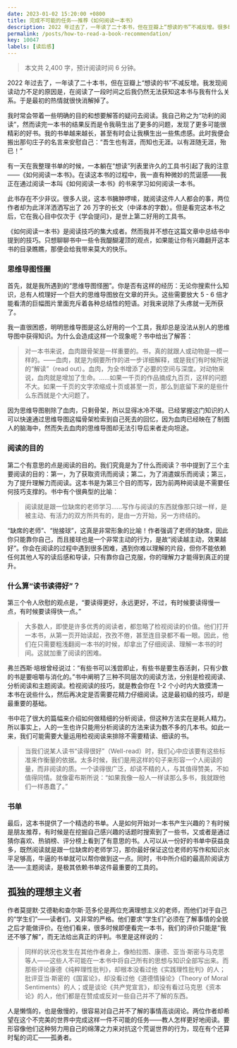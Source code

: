 ```yaml
---
date: 2023-01-02 15:20:00 +0800
title: 完成不可能的任务——推荐《如何阅读一本书》
description: 2022 年过去了，一年读了二十本书，但在豆瓣上“想读的书”不减反增。很多时候我发现阅读的动力不足就在于，我在阅读了一段时间之后仍然无法获知这本书与我有什么关系。最初的热情这时候就很容易消解掉了。我时常会带着一些明确的目的、想要解答的疑问去阅读。我自己称之为“功利的阅读”，然而读完一本书的结果反而是我萌生出了更多的问题，发现了更多可能很精彩的好书。
permalink: /posts/how-to-read-a-book-recommendation/
key: 10047
labels: [读后感]
---
```



> 本文共 2,400 字，预计阅读时间 6 分钟。

2022 年过去了，一年读了二十本书，但在豆瓣上“想读的书”不减反增。我发现阅读动力不足的原因是，在阅读了一段时间之后我仍然无法获知这本书与我有什么关系。于是最初的热情就很快消解掉了。

我时常会带着一些明确的目的和想要解答的疑问去阅读。我自己称之为“功利的阅读”，然而读完一本书的结果反而是令我萌生出了更多的问题，发现了更多可能很精彩的好书。我的书单越来越长，甚至有时会让我横生出一些焦虑感。此时我便会搬出那句庄子的名言来安慰自己：“吾生也有涯，而知也无涯。以有涯随无涯，殆已！”

有一天在我整理书单的时候，一本躺在“想读”列表里许久的工具书引起了我的注意——《如何阅读一本书》。在读这本书的过程中，我一直有种微妙的荒诞感——我正在通过阅读一本叫《如何阅读一本书》的书来学习如何阅读一本书。

此书存在不少非议。很多人说，这本书臃肿啰嗦，就阅读这件人人都会的事，两位作者却为此洋洋洒洒写出了 26 万字的长文（中译本的字数）。但是看完这本书之后，它在我心目中仅次于《学会提问》，是世上第二好用的工具书。

《如何阅读一本书》是阅读技巧的集大成者。然而我并不想在这篇文章中总结书中提到的技巧。只想聊聊书中一些令我醍醐灌顶的观点，如果能让你有兴趣翻开这本书的目录瞧瞧，那便会给我带来莫大的快乐。

### 思维导图怪圈

首先，就是我所遇到的“思维导图怪圈”。你是否有这样的经历：无论你搜索什么知识，总有人梳理好一个巨大的思维导图放在文章的开头。这些需要放大 5 - 6 倍才能看清的巨幅图片里面充斥着各种总结性的短语。对我来说除了头疼就一无所获了。

我一直很困惑，明明思维导图是这么好用的一个工具，我却总是没法从别人的思维导图中获得知识。为什么会造成这样一个现象呢？书中给出了解答：

> 对一本书来说，血肉跟骨架是一样重要的。书，真的就跟人或动物是一模一样的。——血肉，就是为纲要所作的进一步详细解释，或是我们有时候所说的“解读”（read out）。血肉，为全书增添了必要的空间与深度。对动物来说，血肉就是增加了生命。……如果一千页的作品摘成九百页，这样的问题不大。如果一千页的文字浓缩成十页或甚至一页，那么到底留下来的是些什么东西就是个大问题了。

因为思维导图剔除了血肉，只剩骨架，所以显得冰冷不堪。已经掌握这门知识的人可以快速通过思维导图这幅骨架检索到自己死去的回忆，因为血肉已经映在了制图人的脑海中，然而失去血肉的思维导图却无法引导后来者走向坦途。

### 阅读的目的

第二个有意思的点是阅读的目的。我们究竟是为了什么而阅读？书中提到了三个主要阅读的目的：第一，为了获取资讯而阅读；第二，为了消遣娱乐而阅读；第三，为了提升理解力而阅读。这本书是为第三个目的而写，因为前两种阅读是不需要任何技巧支撑的。书中有个很典型的比喻：

> 阅读就是跟一位缺席的老师学习……写作与阅读的东西就像那只球一样，是被主动、有活力的双方所共有的，是由一方开始，另一方终结的。

“缺席的老师”、“抛接球”，这真是非常形象的比喻！作者强调了老师的缺席，因此你只能靠你自己，而且接球也是一个非常主动的行为，是故“阅读越主动，效果越好”。你会在阅读的过程中遇到很多困难，遇到你难以理解的片段，但你不能依赖任何其他人写的读后感和导读，只有靠你自己克服，你的理解力才能得到真正的提升。

### 什么算“读书读得好”？

第三个令人欣慰的观点是，“要读得更好，永远更好，不过，有时候要读得慢一点，有时候要读得快一点。”

> 大多数人，即使是许多优秀的阅读者，都忽略了检视阅读的价值。他们打开一本书，从第一页开始读起，孜孜不倦，甚至连目录都不看一眼。因此，他们在只需要粗浅翻阅一本书的时候，却拿出了仔细阅读、理解一本书的时间。这就加重了阅读的困难。

弗兰西斯·培根曾经说过：“有些书可以浅尝即止，有些书是要生吞活剥，只有少数的书是要咀嚼与消化的。”书中阐明了三种不同层次的阅读方法，分别是检视阅读、分析阅读和主题阅读。检视阅读的技巧，就是教会你在 1-2 个小时内大致摸清一本书在说些什么，然后再决定是否需要花精力仔细阅读。这是最初级的技巧，却是最重要的基础。

书中花了很大的篇幅来介绍如何做精细的分析阅读，但这种方法实在是耗人精力。所以事实上，人的一生也许只能用分析阅读的方法来读为数不多的几本书。如此一来，我们可能需要大量运用检视阅读来排除不需要精读、细读的书。

> 当我们说某人读书“读得很好”（Well-read）时，我们心中应该要有这些标准来作衡量的依据。太多时候，我们是用这样的句子来形容一个人阅读的量，而非阅读的质。一个读得很广泛，却读不精的人，与其值得赞美，不如值得同情。就像霍布斯所说：“如果我像一般人一样读那么多书，我就跟他们一样愚蠢了。”

### 书单

最后，这本书提供了一个精选的书单。人是如何开始对一本书产生兴趣的？有时候是朋友推荐，有时候是在挖掘自己感兴趣的话题时搜索到了一些书，又或者是通过猜你喜欢、热销榜、评分榜上看到了有意思的书。人可以从一份好的书单中获益良多，既然阅读就是跟一位缺席的老师学习，那你最好保证这位老师的写作和知识水平足够高，牛逼的书单就可以帮你做到这一点。同时，书中所介绍的最高阶阅读方法——主题阅读，是极其依赖书单这件最重要的工具的。

## 孤独的理想主义者

作者莫提默·艾德勒和查尔斯·范多伦是两位充满理想主义的老师，而他们对于自己的“学生们”——读者们，又非常的严格。他们要求“学生们”必须在了解事情的全貌之后才能做评价。在他们看来，很多时候即便看完一本书，我们的评价只能是“我还不够了解”，而无法给出真正的评判。书里是这样说的：

> 同样的状况也发生在其他作者身上，像柏拉图、康德、亚当·斯密与马克思等人——这些人不可能在一本书中将自己所有的思想与知识全部写出来。而那些评论康德《纯粹理性批判》，却根本没看过他《实践理性批判》的人；批评亚当·斯密的《国富论》，却没看过他《道德情操论》（Theory of Moral Sentiments）的人；或是谈论《共产党宣言》，却没有看过马克思《资本论》的人，他们都是在赞成或反对一些自己并不了解的东西。

人是懒惰的，也是傲慢的，很容易对自己并不了解的事情高谈阔论。两位作者却希望在这个不完美的世界中完成这样一件不可能的任务——教人怎样更好地阅读。要形容像他们这种努力用自己的绵薄之力来对抗这个荒诞世界的行为，现在有个还算时髦的词汇——孤勇者。